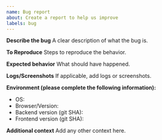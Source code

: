 ```yaml
---
name: Bug report
about: Create a report to help us improve
labels: bug
---
```


**Describe the bug**
A clear description of what the bug is.

**To Reproduce**
Steps to reproduce the behavior.

**Expected behavior**
What should have happened.

**Logs/Screenshots**
If applicable, add logs or screenshots.

**Environment (please complete the following information):**
- OS:
- Browser/Version:
- Backend version (git SHA):
- Frontend version (git SHA):

**Additional context**
Add any other context here.
